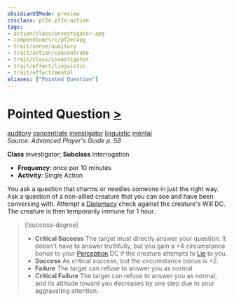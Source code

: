 ```yaml
---
obsidianUIMode: preview
cssclass: pf2e,pf2e-action
tags:
- action/class/investigator-apg
- compendium/src/pf2e/apg
- trait/sense/auditory
- trait/action/concentrate
- trait/class/investigator
- trait/effect/linguistic
- trait/effect/mental
aliases: ["Pointed Question"]
---
```

# Pointed Question [>](chapter-9-playing-the-game.md#Actions "Single Action")
[auditory](auditory.md)  [concentrate](concentrate.md)  [investigator](rules/traits/investigator-apg.md)  [linguistic](linguistic.md)  [mental](mental.md)  
*Source: Advanced Player's Guide p. 58*  

**Class** investigator; **Subclass** Interrogation
- **Frequency**: once per 10 minutes
- **Activity**: Single Action

You ask a question that charms or needles someone in just the right way. Ask a question of a non-allied creature that you can see and have been conversing with. Attempt a [Diplomacy](../../compendium/skills.md#Diplomacy) check against the creature's Will DC. The creature is then temporarily immune for 1 hour.

> [!success-degree] 
> - **Critical Success** The target must directly answer your question. It doesn't have to answer truthfully, but you gain a +4 circumstance bonus to your [Perception](../../compendium/skills.md#Perception) DC if the creature attempts to [Lie](lie.md) to you.
> - **Success** As critical success, but the circumstance bonus is +2.
> - **Failure** The target can refuse to answer you as normal.
> - **Critical Failure** The target can refuse to answer you as normal, and its attitude toward you decreases by one step due to your aggravating attention.